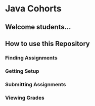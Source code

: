 # Java Cohorts
## Welcome students...
## How to use this Repository
### Finding Assignments
### Getting Setup
### Submitting Assignments
### Viewing Grades
